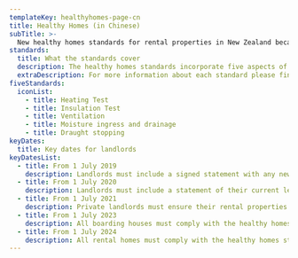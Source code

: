 ```yaml
---
templateKey: healthyhomes-page-cn
title: Healthy Homes (in Chinese)
subTitle: >-
  New healthy homes standards for rental properties in New Zealand became law on 1 July 2019. The standards will play a significant role in maintaining and improving the quality of the rental properties. These standards will help ensure landlords have healthier, safer properties and lower maintenance costs for their investments.
standards:
  title: What the standards cover
  description: The healthy homes standards incorporate five aspects of a property, which all contribute to a warm and dry home.
  extraDescription: For more information about each standard please find here - https://www.tenancy.govt.nz/healthy-homes/about-the-healthy-homes-standards/
fiveStandards:
  iconList:
    - title: Heating Test
    - title: Insulation Test
    - title: Ventilation
    - title: Moisture ingress and drainage
    - title: Draught stopping
keyDates:
  title: Key dates for landlords
keyDatesList:
  - title: From 1 July 2019
    description: Landlords must include a signed statement with any new, varied or renewed tenancy agreement that they will comply, or already do comply, with the healthy homes standards.
  - title: From 1 July 2020
    description: Landlords must include a statement of their current level of compliance with the healthy homes standards in any new, varied or renewed tenancy agreement.
  - title: From 1 July 2021
    description: Private landlords must ensure their rental properties comply with the healthy homes standards within 90 days of any new, or renewed, tenancy.
  - title: From 1 July 2023
    description: All boarding houses must comply with the healthy homes standards.
  - title: From 1 July 2024
    description: All rental homes must comply with the healthy homes standards.
---
```

